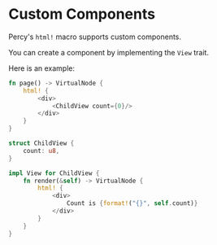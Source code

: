 # Custom Components

Percy's `html!` macro supports custom components.

You can create a component by implementing the `View` trait.

Here is an example:

```rust
fn page() -> VirtualNode {
    html! {
        <div>
            <ChildView count={0}/>
        </div>
    }
}

struct ChildView {
    count: u8,
}

impl View for ChildView {
    fn render(&self) -> VirtualNode {
        html! {
            <div>
                Count is {format!("{}", self.count)}
            </div>
        }
    }
}
```
